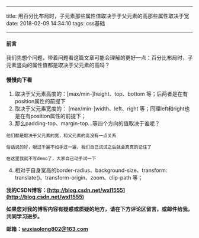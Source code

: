 
---
title: 用百分比布局时，子元素那些属性值取决于于父元素的高那些属性取决于宽
date: 2018-02-09 14:34:10
tags: css基础

---
#### 前言
我们先想个问题，带着问题看这篇文章可能会理解的更好一点：百分比布局时，子元素竖向的属性值都是取决于父元素的高吗？

#### 慢慢向下看

1. 取决于父元素高度的：[max/min-]height、top、bottom 等；后两者是在有position属性的前提下
2. 取决于父元素宽度的： [max/min-]width、left、right 等；同理left和right也是在有position属性的前提下；
3. 那么padding-top、margin-top...等四个方向的值取决于谁呢？
    
```
他们都是取决于父元素的宽，和父元素的高没有一点关系

俗话说的好，眼过千遍不如手过一遍，我们自己试试之后就会真真的记住了

在这里我就不写demo了，大家自己动手试一下
```

4. 相对于自身宽高的border-radius、background-size、transform: translate()、transform-origin、zoom、clip-path 等；



**我的CSDN博客：[http://blog.csdn.net/wxl1555](http://blog.csdn.net/wxl1555)**

**如果您对我的博客内容有疑惑或质疑的地方，请在下方评论区留言，或邮件给我，共同学习进步。**


**邮箱：wuxiaolong802@163.com**